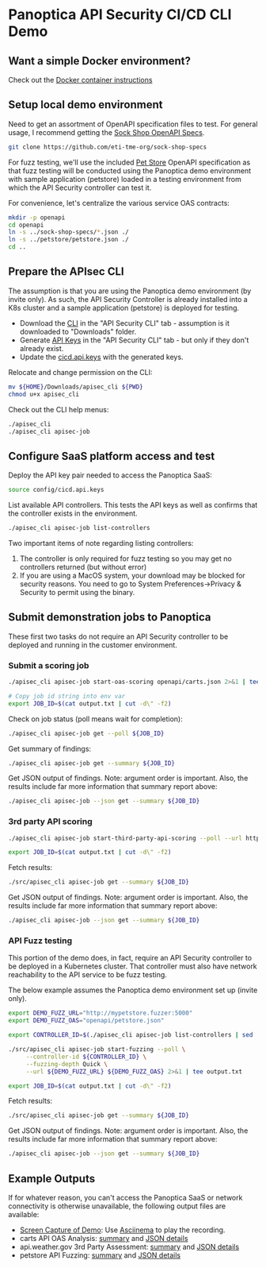 # Panoptica API Security CI/CD CLI Demo

## Want a simple Docker environment?

Check out the [Docker container instructions](container/README.md)

## Setup local demo environment

Need to get an assortment of OpenAPI specification files to test. For general usage, I recommend getting the [Sock Shop OpenAPI Specs](https://github.com/eti-tme-org/sock-shop-specs).

```bash
git clone https://github.com/eti-tme-org/sock-shop-specs
```

For fuzz testing, we'll use the included [Pet Store](petstore/petstore.json) OpenAPI specification as that fuzz testing will be conducted using the Panoptica demo environment with sample application (petstore) loaded in a testing environment from which the API Security controller can test it.

For convenience, let's centralize the various service OAS contracts:

```bash
mkdir -p openapi
cd openapi
ln -s ../sock-shop-specs/*.json ./
ln -s ../petstore/petstore.json ./
cd ..
```

## Prepare the APIsec CLI

The assumption is that you are using the Panoptica demo environment (by invite only). As such, the API Security Controller is already installed into a K8s cluster and a sample application (petstore) is deployed for testing.

- Download the [CLI](https://console.panoptica.app/settings/api_sec) in the "API Security CLI" tab - assumption is it downloaded to "Downloads" folder.
- Generate [API Keys](https://console.panoptica.app/settings/api_sec) in the "API Security CLI" tab - but only if they don't already exist.
- Update the [cicd.api.keys](config/cicd.api.keys) with the generated keys.

Relocate and change permission on the CLI:

```bash
mv ${HOME}/Downloads/apisec_cli ${PWD}
chmod u+x apisec_cli
```

Check out the CLI help menus:

```bash
./apisec_cli
./apisec_cli apisec-job
```

## Configure SaaS platform access and test

Deploy the API key pair needed to access the Panoptica SaaS:

```bash
source config/cicd.api.keys
```

List available API controllers.  This tests the API keys as well as confirms that the controller exists in the environment.

```bash
./apisec_cli apisec-job list-controllers
```

Two important items of note regarding listing controllers:

1. The controller is only required for fuzz testing so you may get no controllers returned (but without error)
2. If you are using a MacOS system, your download may be blocked for security reasons.  You need to go to System Preferences->Privacy & Security to permit using the binary.

## Submit demonstration jobs to Panoptica

These first two tasks do not require an API Security controller to be deployed and running in the customer environment.

### Submit a scoring job

```bash
./apisec_cli apisec-job start-oas-scoring openapi/carts.json 2>&1 | tee output.txt

# Copy job id string into env var
export JOB_ID=$(cat output.txt | cut -d\" -f2)
```

Check on job status (poll means wait for completion):

```bash
./apisec_cli apisec-job get --poll ${JOB_ID}
```

Get summary of findings:

```bash
./apisec_cli apisec-job get --summary ${JOB_ID}
```

Get JSON output of findings.  Note: argument order is important.  Also, the results include far more information that summary report above:

```bash
./apisec_cli apisec-job --json get --summary ${JOB_ID}
```

### 3rd party API scoring

```bash
./apisec_cli apisec-job start-third-party-api-scoring --poll --url https://api.weather.gov 2>&1 | tee output.txt

export JOB_ID=$(cat output.txt | cut -d\" -f2)
```

Fetch results:

```bash
./src/apisec_cli apisec-job get --summary ${JOB_ID}
```

Get JSON output of findings.  Note: argument order is important.  Also, the results include far more information that summary report above:

```bash
./apisec_cli apisec-job --json get --summary ${JOB_ID}
```

### API Fuzz testing

This portion of the demo does, in fact, require an API Security controller to be deployed in a Kubernetes cluster. That controller must also have network reachability to the API service to be fuzz testing.

The below example assumes the Panoptica demo environment set up (invite only). 

```bash
export DEMO_FUZZ_URL="http://mypetstore.fuzzer:5000"
export DEMO_FUZZ_OAS="openapi/petstore.json"

export CONTROLLER_ID=$(./apisec_cli apisec-job list-controllers | sed '1d' | head -1 | awk '{print $1;}')

./src/apisec_cli apisec-job start-fuzzing --poll \
     --controller-id ${CONTROLLER_ID} \
     --fuzzing-depth Quick \
     --url ${DEMO_FUZZ_URL} ${DEMO_FUZZ_OAS} 2>&1 | tee output.txt

export JOB_ID=$(cat output.txt | cut -d\" -f2)
```

Fetch results:

```bash
./src/apisec_cli apisec-job get --summary ${JOB_ID}
```

Get JSON output of findings.  Note: argument order is important.  Also, the results include far more information that summary report above:

```bash
./apisec_cli apisec-job --json get --summary ${JOB_ID}
```

## Example Outputs

If for whatever reason, you can't access the Panoptica SaaS or network connectivity is otherwise unavailable, the following output files are available:

- [Screen Capture of Demo](outputs/apisec.cicd.cast): Use [Asciinema](https://asciinema.org) to play the recording.
- carts API OAS Analysis: [summary](outputs/carts.oas.findings.txt) and [JSON details](outputs/carts.oas.findings.json)
- api.weather.gov 3rd Party Assessment: [summary](outputs/weather.api.findings.txt) and [JSON details](outputs/weather.api.findings.json)
- petstore API Fuzzing: [summary](outputs/petstore.fuzzing.findings.txt) and [JSON details](outputs/petstore.fuzzing.findings.json)
